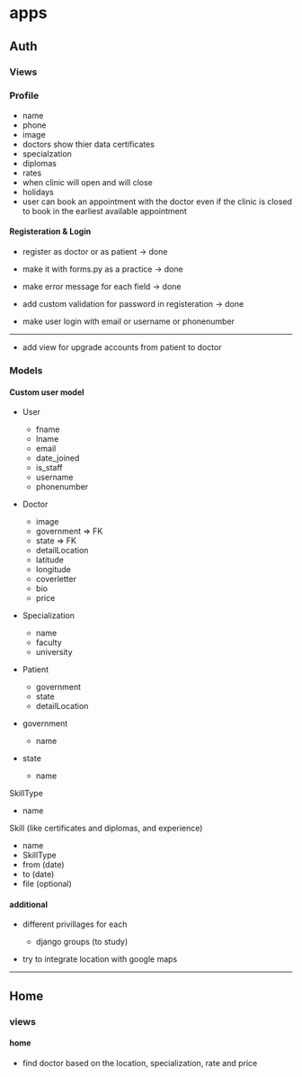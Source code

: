 # apps
## Auth 


### Views

### Profile
- name
- phone
- image
- doctors show thier data certificates 
- specialzation
- diplomas
- rates
- when clinic will open and will close 
- holidays
- user can book an appointment with the doctor even if the clinic is closed to book in the earliest available appointment


#### Registeration & Login
- register as doctor or as patient  -> done
- make it with forms.py as a practice -> done
- make error message for each field -> done
- add custom validation for password in registeration -> done


- make user login with email or username or phonenumber

----------------------------------------------------------------
- add view for upgrade accounts from patient to doctor 

### Models

#### Custom user model
- User
    - fname
    - lname
    - email
    - date_joined
    - is_staff
    - username
    - phonenumber

- Doctor
    - image
    - government => FK
    - state => FK
    - detailLocation
    - latitude
    - longitude
    - coverletter
    - bio
    - price 
- Specialization
    - name
    - faculty
    - university
- Patient
    - government
    - state
    - detailLocation

- government
    - name

- state
    - name

SkillType
- name

Skill (like certificates and diplomas, and experience)

- name
- SkillType
- from (date)
- to (date)
- file (optional)
#### additional

- different privillages for each
    - django groups (to study)

- try to integrate location with google maps


---
## Home

### views
#### home

- find doctor based on the location, specialization, rate and price

